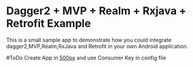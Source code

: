 # Dagger2 + MVP + Realm + Rxjava + Retrofit Example

This is a small sample app to demonstrate how you could integrate dagger2,MVP,Realm,RxJava and Retrofit in your own Android application.

#ToDo
Create App in [500px](https://500px.com/login?r=%2Fsettings%2Fapplications) and use Consumer Key in config file

